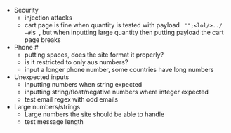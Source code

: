 * Security
    * injection attacks
    * cart page is fine when quantity is tested with payload ` '";<lol/>../—#`ls` `, but when inputting large quantity then putting payload the cart page breaks
* Phone #
    * putting spaces, does the site format it properly?
    * is it restricted to only aus numbers?
    * input a longer phone number, some countries have long numbers
* Unexpected inputs
    * inputting numbers when string expected
    * inputting string/float/negative numbers where integer expected
    * test email regex with odd emails
* Large numbers/strings
    * Large numbers the site should be able to handle
    * test message length